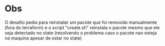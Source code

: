 # Obs
O desafio pedia para reinstalar um pacote que foi removido manualmente (fora do terraform) e o script "create.sh" reinstala o pacote mesmo que ele seja detectado no state (resolvendo o problema caso o pacote nao esteja na maquina apesar de estar no state)

